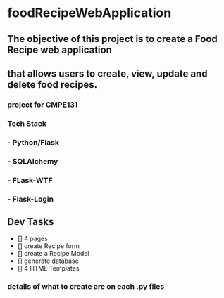# foodRecipeWebApplication

## The objective of this project is to create a Food Recipe web application
## that allows users to create, view, update and delete food recipes.

### project for CMPE131
### **Tech Stack**
### - Python/Flask
### - SQLAlchemy
### - FLask-WTF
### - Flask-Login


## Dev Tasks
- [] 4 pages 
- [] create Recipe form
- [] create a Recipe Model
- [] generate database
- [] 4 HTML Templates 
### details of what to create are on each .py files
